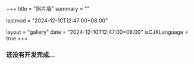+++
title = "照片墙"
summary = ""

lastmod = "2024-12-10T12:47:00+08:00"

layout = "gallery"
date = "2024-12-10T12:47:00+08:00"
isCJKLanguage = true
+++

### 还没有开发完成...
